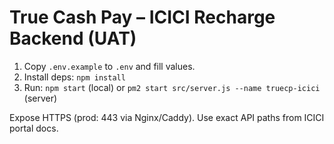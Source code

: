 # True Cash Pay – ICICI Recharge Backend (UAT)
1) Copy `.env.example` to `.env` and fill values.
2) Install deps: `npm install`
3) Run: `npm start` (local) or `pm2 start src/server.js --name truecp-icici` (server)

Expose HTTPS (prod: 443 via Nginx/Caddy). Use exact API paths from ICICI portal docs.
